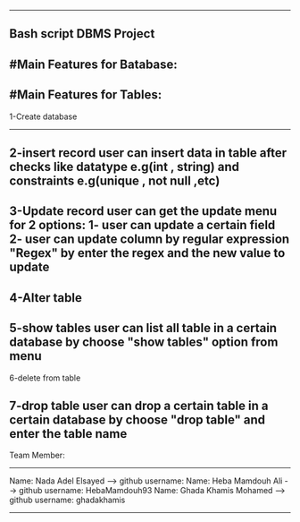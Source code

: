 ------------------------	
Bash script DBMS Project
------------------------
#Main Features for Batabase:
----------------------------

#Main Features for Tables:
--------------------------
1-Create database



---------------------------
2-insert record
  user can insert data in table after checks like datatype e.g(int , string) and constraints e.g(unique , not null ,etc)
-------------------------
3-Update record
user can get the update menu for 2 options:
1- user can update a certain field 
2- user can update column by regular expression "Regex" by enter the regex and the new value to update 
---------------------------
4-Alter table
---------------------------

5-show tables
user can list all table in a certain database by choose "show tables" option from menu
---------------------------

6-delete from table

7-drop table
user can drop a certain table in a certain database by choose "drop table" and enter the table name
-----------------------------------------------------------------

Team Member:
_______________________________________________________________________

Name: Nada Adel Elsayed --> github username: 
Name: Heba Mamdouh Ali --> github username: HebaMamdouh93
Name: Ghada Khamis Mohamed --> github username: ghadakhamis
_______________________________________________________________________
